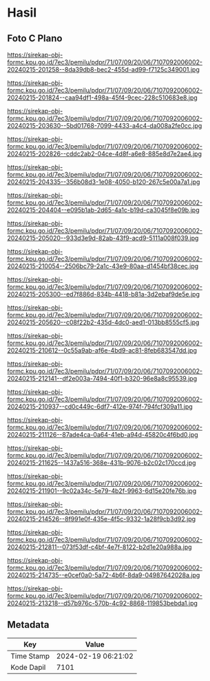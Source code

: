 # Hasil

## Foto C Plano

https://sirekap-obj-formc.kpu.go.id/7ec3/pemilu/pdpr/71/07/09/20/06/7107092006002-20240215-201258--8da39db8-bec2-455d-ad99-f7125c349001.jpg

https://sirekap-obj-formc.kpu.go.id/7ec3/pemilu/pdpr/71/07/09/20/06/7107092006002-20240215-201824--caa94df1-498a-45f4-9cec-228c510683e8.jpg

https://sirekap-obj-formc.kpu.go.id/7ec3/pemilu/pdpr/71/07/09/20/06/7107092006002-20240215-203630--5bd01768-7099-4433-a4c4-da008a2fe0cc.jpg

https://sirekap-obj-formc.kpu.go.id/7ec3/pemilu/pdpr/71/07/09/20/06/7107092006002-20240215-202826--cddc2ab2-04ce-4d8f-a6e8-885e8d7e2ae4.jpg

https://sirekap-obj-formc.kpu.go.id/7ec3/pemilu/pdpr/71/07/09/20/06/7107092006002-20240215-204335--356b08d3-1e08-4050-b120-267c5e00a7a1.jpg

https://sirekap-obj-formc.kpu.go.id/7ec3/pemilu/pdpr/71/07/09/20/06/7107092006002-20240215-204404--e095b1ab-2d65-4a1c-b19d-ca3045f8e09b.jpg

https://sirekap-obj-formc.kpu.go.id/7ec3/pemilu/pdpr/71/07/09/20/06/7107092006002-20240215-205020--933d3e9d-82ab-43f9-acd9-5111a008f039.jpg

https://sirekap-obj-formc.kpu.go.id/7ec3/pemilu/pdpr/71/07/09/20/06/7107092006002-20240215-210054--2506bc79-2a1c-43e9-80aa-d1454bf38cec.jpg

https://sirekap-obj-formc.kpu.go.id/7ec3/pemilu/pdpr/71/07/09/20/06/7107092006002-20240215-205300--ed7f886d-834b-4418-b81a-3d2ebaf9de5e.jpg

https://sirekap-obj-formc.kpu.go.id/7ec3/pemilu/pdpr/71/07/09/20/06/7107092006002-20240215-205620--c08f22b2-435d-4dc0-aed1-013bb8555cf5.jpg

https://sirekap-obj-formc.kpu.go.id/7ec3/pemilu/pdpr/71/07/09/20/06/7107092006002-20240215-210612--0c55a9ab-af6e-4bd9-ac81-8feb683547dd.jpg

https://sirekap-obj-formc.kpu.go.id/7ec3/pemilu/pdpr/71/07/09/20/06/7107092006002-20240215-212141--df2e003a-7494-40f1-b320-96e8a8c95539.jpg

https://sirekap-obj-formc.kpu.go.id/7ec3/pemilu/pdpr/71/07/09/20/06/7107092006002-20240215-210937--cd0c449c-6df7-412e-974f-794fcf309a11.jpg

https://sirekap-obj-formc.kpu.go.id/7ec3/pemilu/pdpr/71/07/09/20/06/7107092006002-20240215-211126--87ade4ca-0a64-41eb-a94d-45820c4f6bd0.jpg

https://sirekap-obj-formc.kpu.go.id/7ec3/pemilu/pdpr/71/07/09/20/06/7107092006002-20240215-211625--1437a516-368e-431b-9076-b2c02c170ccd.jpg

https://sirekap-obj-formc.kpu.go.id/7ec3/pemilu/pdpr/71/07/09/20/06/7107092006002-20240215-211901--9c02a34c-5e79-4b2f-9963-6d15e20fe76b.jpg

https://sirekap-obj-formc.kpu.go.id/7ec3/pemilu/pdpr/71/07/09/20/06/7107092006002-20240215-214526--8f991e0f-435e-4f5c-9332-1a28f9cb3d92.jpg

https://sirekap-obj-formc.kpu.go.id/7ec3/pemilu/pdpr/71/07/09/20/06/7107092006002-20240215-212811--073f53df-c4bf-4e7f-8122-b2d1e20a988a.jpg

https://sirekap-obj-formc.kpu.go.id/7ec3/pemilu/pdpr/71/07/09/20/06/7107092006002-20240215-214735--e0cef0a0-5a72-4b6f-8da9-04987642028a.jpg

https://sirekap-obj-formc.kpu.go.id/7ec3/pemilu/pdpr/71/07/09/20/06/7107092006002-20240215-213218--d57b976c-570b-4c92-8868-119853bebda1.jpg


## Metadata

| Key        | Value               |
| ---------- | ------------------- |
| Time Stamp | 2024-02-19 06:21:02 |
| Kode Dapil | 7101                |




